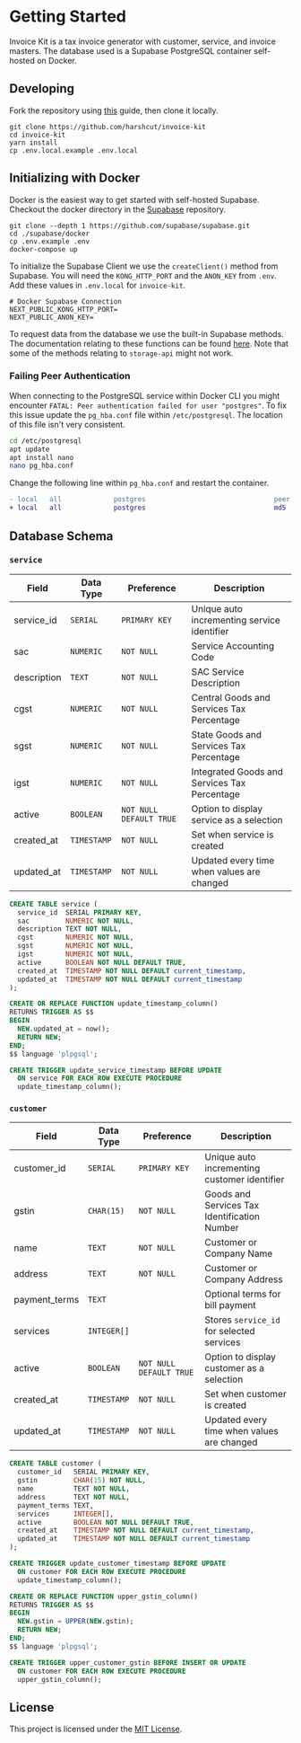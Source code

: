 # Getting Started

Invoice Kit is a tax invoice generator with customer, service, and invoice masters. The database used is a Supabase PostgreSQL container self-hosted on Docker.

## Developing

Fork the repository using [this](https://docs.github.com/en/github/getting-started-with-github/fork-a-repo) guide, then clone it locally.

```shell
git clone https://github.com/harshcut/invoice-kit
cd invoice-kit
yarn install
cp .env.local.example .env.local
```

## Initializing with Docker

Docker is the easiest way to get started with self-hosted Supabase. Checkout the docker directory in the [Supabase](https://github.com/supabase/supabase) repository.

```shell
git clone --depth 1 https://github.com/supabase/supabase.git
cd ./supabase/docker
cp .env.example .env
docker-compose up
```

To initialize the Supabase Client we use the `createClient()` method from Supabase. You will need the `KONG_HTTP_PORT` and the `ANON_KEY` from `.env`. Add these values in `.env.local` for `invoice-kit`.

```shell
# Docker Supabase Connection
NEXT_PUBLIC_KONG_HTTP_PORT=
NEXT_PUBLIC_ANON_KEY=
```

To request data from the database we use the built-in Supabase methods. The documentation relating to these functions can be found [here](https://supabase.com/docs/reference/javascript/select). Note that some of the methods relating to `storage-api` might not work.

### Failing Peer Authentication

When connecting to the PostgreSQL service within Docker CLI you might encounter `FATAL: Peer authentication failed for user "postgres"`. To fix this issue update the `pg_hba.conf` file within `/etc/postgresql`. The location of this file isn't very consistent.

```bash
cd /etc/postgresql
apt update
apt install nano
nano pg_hba.conf
```

Change the following line within `pg_hba.conf` and restart the container.

```diff
- local   all             postgres                                peer
+ local   all             postgres                                md5
```

## Database Schema

### `service`

| Field       | Data Type   | Preference                | Description                                  |
| ----------- | ----------- | ------------------------- | -------------------------------------------- |
| service_id  | `SERIAL`    | `PRIMARY KEY`             | Unique auto incrementing service identifier  |
| sac         | `NUMERIC`   | `NOT NULL`                | Service Accounting Code                      |
| description | `TEXT`      | `NOT NULL`                | SAC Service Description                      |
| cgst        | `NUMERIC`   | `NOT NULL`                | Central Goods and Services Tax Percentage    |
| sgst        | `NUMERIC`   | `NOT NULL`                | State Goods and Services Tax Percentage      |
| igst        | `NUMERIC`   | `NOT NULL`                | Integrated Goods and Services Tax Percentage |
| active      | `BOOLEAN`   | `NOT NULL` `DEFAULT TRUE` | Option to display service as a selection     |
| created_at  | `TIMESTAMP` | `NOT NULL`                | Set when service is created                  |
| updated_at  | `TIMESTAMP` | `NOT NULL`                | Updated every time when values are changed   |

```sql
CREATE TABLE service (
  service_id  SERIAL PRIMARY KEY,
  sac         NUMERIC NOT NULL,
  description TEXT NOT NULL,
  cgst        NUMERIC NOT NULL,
  sgst        NUMERIC NOT NULL,
  igst        NUMERIC NOT NULL,
  active      BOOLEAN NOT NULL DEFAULT TRUE,
  created_at  TIMESTAMP NOT NULL DEFAULT current_timestamp,
  updated_at  TIMESTAMP NOT NULL DEFAULT current_timestamp
);

CREATE OR REPLACE FUNCTION update_timestamp_column()
RETURNS TRIGGER AS $$
BEGIN
  NEW.updated_at = now();
  RETURN NEW;
END;
$$ language 'plpgsql';

CREATE TRIGGER update_service_timestamp BEFORE UPDATE
  ON service FOR EACH ROW EXECUTE PROCEDURE
  update_timestamp_column();
```

### `customer`

| Field         | Data Type   | Preference                | Description                                  |
| ------------- | ----------- | ------------------------- | -------------------------------------------- |
| customer_id   | `SERIAL`    | `PRIMARY KEY`             | Unique auto incrementing customer identifier |
| gstin         | `CHAR(15)`  | `NOT NULL`                | Goods and Services Tax Identification Number |
| name          | `TEXT`      | `NOT NULL`                | Customer or Company Name                     |
| address       | `TEXT`      | `NOT NULL`                | Customer or Company Address                  |
| payment_terms | `TEXT`      |                           | Optional terms for bill payment              |
| services      | `INTEGER[]` |                           | Stores `service_id` for selected services    |
| active        | `BOOLEAN`   | `NOT NULL` `DEFAULT TRUE` | Option to display customer as a selection    |
| created_at    | `TIMESTAMP` | `NOT NULL`                | Set when customer is created                 |
| updated_at    | `TIMESTAMP` | `NOT NULL`                | Updated every time when values are changed   |

```sql
CREATE TABLE customer (
  customer_id   SERIAL PRIMARY KEY,
  gstin         CHAR(15) NOT NULL,
  name          TEXT NOT NULL,
  address       TEXT NOT NULL,
  payment_terms TEXT,
  services      INTEGER[],
  active        BOOLEAN NOT NULL DEFAULT TRUE,
  created_at    TIMESTAMP NOT NULL DEFAULT current_timestamp,
  updated_at    TIMESTAMP NOT NULL DEFAULT current_timestamp
);

CREATE TRIGGER update_customer_timestamp BEFORE UPDATE
  ON customer FOR EACH ROW EXECUTE PROCEDURE
  update_timestamp_column();

CREATE OR REPLACE FUNCTION upper_gstin_column()
RETURNS TRIGGER AS $$
BEGIN
  NEW.gstin = UPPER(NEW.gstin);
  RETURN NEW;
END;
$$ language 'plpgsql';

CREATE TRIGGER upper_customer_gstin BEFORE INSERT OR UPDATE
  ON customer FOR EACH ROW EXECUTE PROCEDURE
  upper_gstin_column();
```

## License

This project is licensed under the [MIT License](https://github.com/harshcut/invoice-kit/blob/main/LICENSE).
